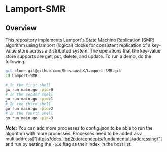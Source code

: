 # Lamport-SMR

## Overview

This repository implements Lamport's State Machine Replication (SMR) algorithm using lamport (logical) clocks for consistent replication of a key-value store across a distributed system. The operations that the key-value store supports are get, put, delete, and update. To run a demo, do the following.

```bash
git clone git@github.com:ShivaanshK/Lamport-SMR.git
cd Lamport-SMR
```
```bash
# In the first shell
go run main.go -pid=0
# In the second shell
go run main.go -pid=1
# In the third shell
go run main.go -pid=2
# In the fourth shell
go run main.go -pid=3
```

***Note:*** You can add more processes to config.json to be able to run the algorithm with more processes. Processes need to be added as a multiaddress["https://docs.libp2p.io/concepts/fundamentals/addressing/"] and run by setting the ```-pid``` flag as their index in the host list.

